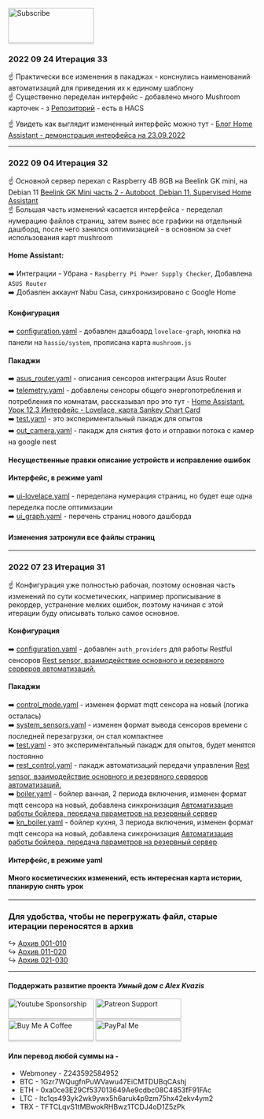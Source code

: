 <a href="https://www.youtube.com/channel/UCcq9onYHbs6go3kDpfBoqhg?sub_confirmation=1" target="_blank"><img src="https://raw.githubusercontent.com/kvazis/training/master/lessons/img/subscribe.png" alt="Subscribe" style="height: 71px !important;width: 174px !important;box-shadow: 0px 3px 2px 0px rgba(190, 190, 190, 0.5) !important;-webkit-box-shadow: 0px 3px 2px 0px rgba(190, 190, 190, 0.5) !important;" ></a>

### 2022 09 24 Итерация 33

:point_up: Практически все изменения в пакаджах - конснулись наименований автоматизаций для приведения их к единому шаблону    
:point_up: Существенно переделан интерфейс - добавлено много Mushroom карточек - з [Репозиторий](https://github.com/piitaya/lovelace-mushroom)  - есть в HACS    

:point_up: Увидеть как выглядит измененный интерфейс можно тут - [Блог Home Assistant - демонстрация интерфейса на 23.09.2022](https://youtu.be/isd66esUA5Y)    

____
### 2022 09 04 Итерация 32   

:point_up: Основной сервер перехал с Raspberry 4B 8GB на Beelink GK mini, на Debian 11 [Beelink GK Mini часть 2 - Autoboot, Debian 11, Supervised Home Assistant](https://youtu.be/RqW5q-0RYio)    
:point_up: Большая часть изменений касается интерфейса - переделал нумерацию файлов страниц, затем вынес все графики на отдельный дашборд, после чего занялся оптимизацией - в основном за счет использования карт mushroom     

#### Home Assistant:    
:arrow_right: Интеграции - Убрана -  `Raspberry Pi Power Supply Checker`, Добавлена `ASUS Router`    
:arrow_right: Добавлен аккаунт Nabu Casa, синхронизировано с Google Home    

#### Конфигурация    
:arrow_right: [configuration.yaml](https://github.com/kvazis/newHA/blob/master/configuration.yaml) - добавлен дашбоард `lovelace-graph`, кнопка на панели на `hassio/system`, прописана карта `mushroom.js`    

#### Пакаджи    
:arrow_right: [asus_router.yaml](https://github.com/kvazis/newHA/blob/master/includes/packages/asus_router.yaml) - описания сенсоров интеграции Asus Router    
:arrow_right: [telemetry.yaml](https://github.com/kvazis/newHA/blob/master/includes/packages/telemetry.yaml) - добавлены сенсоры общего энергопотребления и потребления по комнатам, рассказывал про это тут - [Home Assistant. Урок 12.3 Интерфейс - Lovelace, карта Sankey Chart Card](https://youtu.be/OxJKOp0i3hg)    
:arrow_right: [test.yaml](https://github.com/kvazis/newHA/blob/master/includes/packages/test.yaml) - это экспериментальный пакадж для опытов    
:arrow_right: [out_camera.yaml](https://github.com/kvazis/newHA/blob/master/includes/packages/Outdoor/out_camera.yaml) - пакадж для снятия фото и отправки потока с камер на google nest    
#### Несущественные правки описание устройств и исправление ошибок   

#### Интерфейс, в режиме yaml    
:arrow_right: [ui-lovelace.yaml](https://github.com/kvazis/newHA/blob/master/ui-lovelace.yaml) - переделана нумерация страниц, но будет еще одна переделка после оптимизации    
:arrow_right: [ui_graph.yaml](https://github.com/kvazis/newHA/blob/master/ui_graph.yaml) - перечень страниц нового дашборда    
#### Изменения затронули все файлы страниц    
____
### 2022 07 23 Итерация 31    

:point_up: Конфигурация уже полностью рабочая, поэтому основная часть изменений по сути косметических, например прописывание в рекордер, устранение мелких ошибок, поэтому начиная с этой итерации буду описывать только самое основное.    

#### Конфигурация    
:arrow_right: [configuration.yaml](https://github.com/kvazis/newHA/blob/master/configuration.yaml) - добавлен `auth_providers` для работы Restful сенсоров [Rest sensor, взаимодействие основного и резервного серверов автоматизаций.](https://youtu.be/1KTHQkkGJeU)    

#### Пакаджи    
:arrow_right: [control_mode.yaml](https://github.com/kvazis/newHA/blob/master/includes/packages/control_mode.yaml) - изменен формат mqtt сенсора на новый (логика осталась)    
:arrow_right: [system_sensors.yaml](https://github.com/kvazis/newHA/blob/master/includes/packages/system_sensors.yaml) - изменен формат вывода сенсоров времени с последней перезагрузки, он стал компактнее     
:arrow_right: [test.yaml](https://github.com/kvazis/newHA/blob/master/includes/packages/test.yaml) - это экспериментальный пакадж для опытов, будет менятся постоянно    
:arrow_right: [rest_control.yaml](https://github.com/kvazis/newHA/blob/master/includes/packages/Rest/rest_control.yaml) - пакадж автоматизаций передачи управления [Rest sensor, взаимодействие основного и резервного серверов автоматизаций.](https://youtu.be/1KTHQkkGJeU)    
:arrow_right: [boiler.yaml](https://github.com/kvazis/newHA/blob/master/includes/packages/Room_BT/boiler.yaml) - бойлер ванная, 2 периода включения, изменен формат mqtt сенсора на новый, добавлена синхронизация [Автоматизация работы бойлера, передача параметров на резервный сервер](https://youtu.be/3yAJ-4mT5vk)    
:arrow_right: [kn_boiler.yaml](https://github.com/kvazis/newHA/blob/master/includes/packages/Room_KN/kn_boiler.yaml) - бойлер кухня, 3 периода включения, изменен формат mqtt сенсора на новый, добавлена синхронизация [Автоматизация работы бойлера, передача параметров на резервный сервер](https://youtu.be/3yAJ-4mT5vk)    


#### Интерфейс, в режиме yaml    
#### Много косметических изменений, есть интересная карта истории, планирую снять урок    

____
### Для удобства, чтобы не перегружать файл, старые итерации переносятся в архив    
:arrow_right_hook: [Архив 001-010](https://github.com/kvazis/newHA/blob/master/archive/001-010/README.md)    
:arrow_right_hook: [Архив 011-020](https://github.com/kvazis/newHA/blob/master/archive/011-020/README.md)    
:arrow_right_hook: [Архив 021-030](https://github.com/kvazis/newHA/blob/master/archive/021-030/README.md)    

____
#### Поддержать развитие проекта *Умный дом с Alex Kvazis*    
<a href="https://www.youtube.com/channel/UCcq9onYHbs6go3kDpfBoqhg/join" target="_blank"><img src="https://raw.githubusercontent.com/kvazis/training/master/lessons/img/youtube.png" alt="Youtube Sponsorship" style="height: 41px !important;width: 174px !important;box-shadow: 0px 3px 2px 0px rgba(190, 190, 190, 0.5) !important;-webkit-box-shadow: 0px 3px 2px 0px rgba(190, 190, 190, 0.5) !important;" ></a>
<a href="https://www.patreon.com/alex_kvazis" target="_blank"><img src="https://raw.githubusercontent.com/kvazis/training/master/lessons/img/patreon-button.png" alt="Patreon Support" style="height: 41px !important;width: 174px !important;box-shadow: 0px 3px 2px 0px rgba(190, 190, 190, 0.5) !important;-webkit-box-shadow: 0px 3px 2px 0px rgba(190, 190, 190, 0.5) !important;" ></a>
<a href="https://www.buymeacoffee.com/greatkvazis" target="_blank"><img src="https://raw.githubusercontent.com/kvazis/training/master/lessons/img/buymeacoffee.png" alt="Buy Me A Coffee" style="height: 41px !important;width: 174px !important;box-shadow: 0px 3px 2px 0px rgba(190, 190, 190, 0.5) !important;-webkit-box-shadow: 0px 3px 2px 0px rgba(190, 190, 190, 0.5) !important;" ></a>
<a href="https://www.paypal.com/paypalme/greatkvazis" target="_blank"><img src="https://raw.githubusercontent.com/kvazis/training/master/lessons/img/paypal.png" alt="PayPal Me" style="height: 41px !important;width: 174px !important;box-shadow: 0px 3px 2px 0px rgba(190, 190, 190, 0.5) !important;-webkit-box-shadow: 0px 3px 2px 0px rgba(190, 190, 190, 0.5) !important;" ></a>

#### Или перевод любой суммы на -     
* Webmoney - Z243592584952
* BTC - 1Gzr7WQugfnPuWVawu47EiCMTDUBqCAshj
* ETH - 0xa0ce3E29Cf537013649Ae9cdbc08C4853fF91FAc
* LTC - ltc1qs493yk2wk9ywx5h6aruk4p9zm75hx42ekv4ym2
* TRX - TFTCLqvS1tMBwokRHBwz1TCDJ4oD1Z5zPk